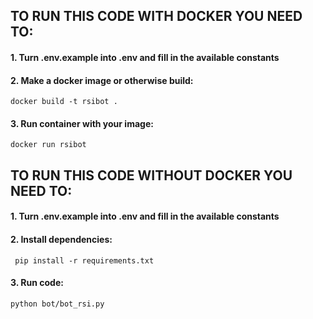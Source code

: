 ## TO RUN THIS CODE WITH DOCKER YOU NEED TO:

#### 1. Turn .env.example into .env and fill in the available constants 
#### 2. Make a docker image or otherwise build:
```
docker build -t rsibot .  
```
#### 3. Run container with your image:
```
docker run rsibot  
```

## TO RUN THIS CODE WITHOUT DOCKER YOU NEED TO:
#### 1. Turn .env.example into .env and fill in the available constants 
#### 2. Install dependencies:
```
 pip install -r requirements.txt
```
#### 3. Run code:
```
python bot/bot_rsi.py
```

